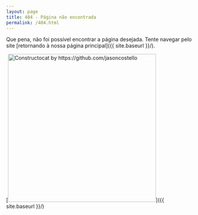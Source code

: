```yaml
---
layout: page
title: 404 - Página não encontrada
permalink: /404.html
---
```


Que pena, não foi possível encontrar a página desejada. Tente navegar pelo site [retornando à nossa página principal]({{ site.baseurl }}/).

[<img src="{{ site.baseurl }}/images/404.jpg" alt="Constructocat by https://github.com/jasoncostello" style="width: 400px;"/>]({{ site.baseurl }}/)
